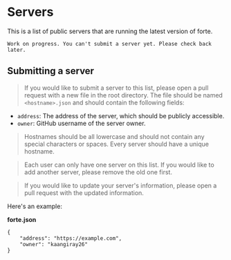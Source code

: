 # Servers
This is a list of public servers that are running the latest version of forte.

```
Work on progress. You can't submit a server yet. Please check back later.
```

## Submitting a server
> If you would like to submit a server to this list, please open a pull request with a new file in the root directory. The file should be named `<hostname>.json` and should contain the following fields:

* `address`: The address of the server, which should be publicly accessible.
* `owner`: GitHub username of the server owner.

> Hostnames should be all lowercase and should not contain any special characters or spaces. Every server should have a unique hostname.

> Each user can only have one server on this list. If you would like to add another server, please remove the old one first.

> If you would like to update your server's information, please open a pull request with the updated information. 

Here's an example:

**forte.json**
```
{
    "address": "https://example.com",
    "owner": "kaangiray26"
}
```